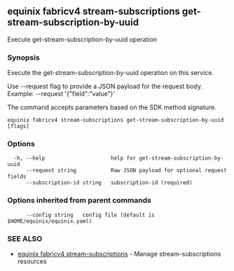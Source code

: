 ## equinix fabricv4 stream-subscriptions get-stream-subscription-by-uuid

Execute get-stream-subscription-by-uuid operation

### Synopsis

Execute the get-stream-subscription-by-uuid operation on this service.

Use --request flag to provide a JSON payload for the request body.
Example: --request '{"field":"value"}'

The command accepts parameters based on the SDK method signature.

```
equinix fabricv4 stream-subscriptions get-stream-subscription-by-uuid [flags]
```

### Options

```
  -h, --help                     help for get-stream-subscription-by-uuid
      --request string           Raw JSON payload for optional request fields
      --subscription-id string   subscription-id (required)
```

### Options inherited from parent commands

```
      --config string   config file (default is $HOME/equinix/equinix.yaml)
```

### SEE ALSO

* [equinix fabricv4 stream-subscriptions](equinix_fabricv4_stream-subscriptions.md)	 - Manage stream-subscriptions resources


